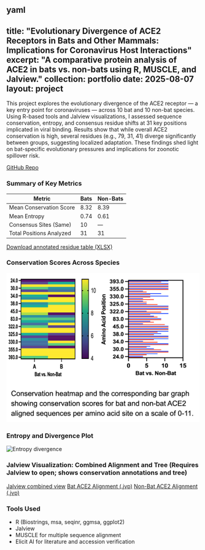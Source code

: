 yaml
---

title: "Evolutionary Divergence of ACE2 Receptors in Bats and Other Mammals: Implications for Coronavirus Host Interactions"
excerpt: "A comparative protein analysis of ACE2 in bats vs. non-bats using R, MUSCLE, and Jalview."
collection: portfolio
date: 2025-08-07
layout: project
---

This project explores the evolutionary divergence of the ACE2 receptor — a key entry point for coronaviruses — across 10 bat and 10 non-bat species. Using R-based tools and Jalview visualizations, I assessed sequence conservation, entropy, and consensus residue shifts at 31 key positions implicated in viral binding.
Results show that while overall ACE2 conservation is high, several residues (e.g., 79, 31, 41) diverge significantly between groups, suggesting localized adaptation. These findings shed light on bat-specific evolutionary pressures and implications for zoonotic spillover risk.

[GitHub Repo](https://github.com/shilpasanapala/portfolio.github.io)

### Summary of Key Metrics

| Metric                     | Bats         | Non-Bats     |
|---------------------------|--------------|--------------|
| Mean Conservation Score   | 8.32         | 8.39         |
| Mean Entropy              | 0.74         | 0.61         |
| Consensus Sites (Same)    | 10           | —            |
| Total Positions Analyzed  | 31           | 31           |

[Download annotated residue table (XLSX)](../files/Jalview_Conservation_Score_Template_Chart.xlsx)
### Conservation Scores Across Species
![Conservation heatmap](../images/conservation_heatmap.png)

### Entropy and Divergence Plot
![Entropy divergence](../images/entropy_divergence_plot.png)

### Jalview Visualization: Combined Alignment and Tree (Requires Jalview to open; shows conservation annotations and tree)
[Jalview combined view](../images/Jalview_Combined_ExploratoryAnalysis.jvp)
[Bat ACE2 Alignment (.jvp)](../files/Jalview_Bat_ACE2_ExploratoryAnalysis.jvp) 
[Non-Bat ACE2 Alignment (.jvp)](../files/Jalview_NonBat_ACE2_ExploratoryAnalysis.jvp)

### Tools Used
- R (Biostrings, msa, seqinr, ggmsa, ggplot2)
- Jalview
- MUSCLE for multiple sequence alignment
- Elicit AI for literature and accession verification
